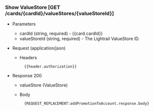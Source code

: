 ### Show ValueStore [GET /cards/{cardId}/valueStores/{valueStoreId}]
+ Parameters
    + cardId (string, required) - {{card.cardId}}
    + valueStoreId (string, required) - The Lightrail ValueStore ID.

+ Request (application/json)
    + Headers
    
            {{header.authorization}}

    
+ Response 200
    + valueStore (ValueStore)

    + Body

            {REQUEST_REPLACEMENT:addPromotionToAccount.response.body}

